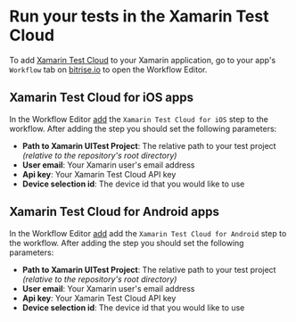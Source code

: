 # Run your tests in the Xamarin Test Cloud

To add [Xamarin Test Cloud](https://xamarin.com/test-cloud) to your Xamarin application, go to your app's `Workflow` tab on [bitrise.io](https://www.bitrise.io) to open the Workflow Editor.

## Xamarin Test Cloud for iOS apps

In the Workflow Editor [add](https://github.com/OrganizationDummy/devcenter/tree/acf5f40e38b6dcf6fe62e839a4c04acb31fdebd2/getting-started/manage-your-bitrise-workflow/README.md#add-a-new-step) the `Xamarin Test Cloud for iOS` step to the workflow. After adding the step you should set the following parameters:

* **Path to Xamarin UITest Project**: The relative path to your test project _\(relative to the repository's root directory\)_
* **User email**: Your Xamarin user's email address
* **Api key**: Your Xamarin Test Cloud API key
* **Device selection id**: The device id that you would like to use

## Xamarin Test Cloud for Android apps

In the Workflow Editor [add](https://github.com/OrganizationDummy/devcenter/tree/acf5f40e38b6dcf6fe62e839a4c04acb31fdebd2/getting-started/manage-your-bitrise-workflow/README.md#add-a-new-step) add the `Xamarin Test Cloud for Android` step to the workflow. After adding the step you should set the following parameters:

* **Path to Xamarin UITest Project**: The relative path to your test project _\(relative to the repository's root directory\)_
* **User email**: Your Xamarin user's email address
* **Api key**: Your Xamarin Test Cloud API key
* **Device selection id**: The device id that you would like to use

